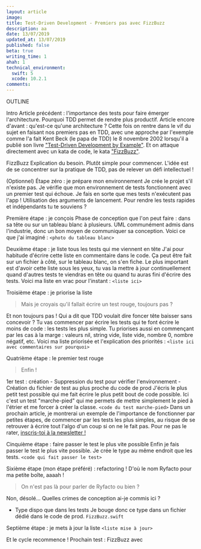 ```yaml
---
layout: article
image:
title: Test-Driven Development - Premiers pas avec FizzBuzz
description: aa
date: 13/07/2019
updated_at: 13/07/2019
published: false
beta: true
writing_time: 1
ahah: 1
technical_environment:
  swift: 5
  xcode: 10.2.1
comments:
---
```


OUTLINE

Intro
  Article précédent : l'importance des tests pour faire émerger l'architecture. Pourquoi TDD permet de rendre plus productif.
  Article encore d'avant : qu'est-ce qu'une architecture ?
  Cette fois on rentre dans le vif du sujet en faisant nos premiers pas en TDD, avec une approche par l'exemple comme l'a fait Kent Beck (le papa de TDD) le 8 novembre 2002 lorsqu'il a publié son livre ["Test-Driven Development by Example"](https://amzn.to/2l8qHa3).
  Et on attaque directement avec un kata de code, le kata ["FizzBuzz"](http://kata-log.rocks/fizz-buzz-kata).

FizzBuzz
  Explication du besoin.
  Plutôt simple pour commencer. L'idée est de se concentrer sur la pratique de TDD, pas de relever un défi intellectuel !

(Optionnel) Étape zéro : je prépare mon environnement
  Je crée le projet s'il n'existe pas.
  Je vérifie que mon environnement de tests fonctionnent avec un premier test qui échoue.
  Je fais en sorte que mes tests n'exécutent pas l'app !
    Utilisation des arguments de lancement.
    Pour rendre les tests rapides et indépendants tu te souviens ?

Première étape : je conçois
  Phase de conception que l'on peut faire : dans sa tête ou sur un tableau blanc à plusieurs.
  UML communément admis dans l'industrie, donc un bon moyen de communiquer sa conception.
  Voici ce que j'ai imaginé : `<photo du tableau blanc>`

Deuxième étape : je liste tous les tests qui me viennent en tête
  J'ai pour habitude d'écrire cette liste en commentaire dans le code.
  Ça peut être fait sur un fichier à côté, sur le tableau blanc, on s'en fiche.
  Le plus important est d'avoir cette liste sous les yeux, tu vas la mettre à jour continuellement quand d'autres tests te viendras en tête ou quand tu auras fini d'écrire des tests.
  Voici ma liste en vrac pour l'instant : `<liste ici>`

Troisième étape : je priorise la liste
  > Mais je croyais qu'il fallait écrire un test rouge, toujours pas ?

  Et non toujours pas !
  Qui a dit que TDD voulait dire foncer tête baisser sans concevoir ?
  Tu vas commencer par écrire les tests qui te font écrire le moins de code : les tests les plus simple.
  Tu priorises aussi en commençant par les cas à la marge : valeurs nil, string vide, liste vide, nombre 0, nombre négatif, etc.
  Voici ma liste priorisée et l'explication des priorités : `<liste ici avec commentaires sur pourquoi>`

Quatrième étape : le premier test rouge
  > Enfin !

  1er test : création
    - Suppression du test pour vérifier l'environnement
    - Création du fichier de test au plus proche du code de prod
  J'écris le plus petit test possible qui me fait écrire le plus petit bout de code possible.
  Ici c'est un test "marche-pied" qui me permets de mettre simplement le pied à l'étrier et me forcer à créer la classe.
  `<code du test marche-pied>`
  Dans un prochain article, je montrerai un exemple de l'importance de fonctionner par petites étapes, de commencer par les tests les plus simples, au risque de se retrouver à écrire tout l'algo d'un coup si on ne le fait pas. Pour ne pas le rater, [inscris-toi à la newsletter !](signup)

Cinquième étape : faire passer le test le plus vite possible
  Enfin je fais passer le test le plus vite possible.
  Je crée le type au même endroit que les tests.
  `<code qui fait passer le test>`

Sixième étape (mon étape préféré) : refactoring !
  D'où le nom Ryfacto pour ma petite boîte, aaaah !

  > On n'est pas là pour parler de Ryfacto ou bien ?

  Non, désolé...
  Quelles crimes de conception ai-je commis ici ?
  - Type dispo que dans les tests
  Je bouge donc ce type dans un fichier dédié dans le code de prod. `FizzBuzz.swift`

Septième étape : je mets à jour la liste
  `<liste mise à jour>`

Et le cycle recommence !
  Prochain test : FizzBuzz avec
